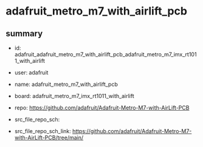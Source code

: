 # adafruit_metro_m7_with_airlift_pcb
 
## summary 
* id: adafruit_adafruit_metro_m7_with_airlift_pcb_adafruit_metro_m7_imx_rt1011_with_airlift
* user: adafruit
* name: adafruit_metro_m7_with_airlift_pcb
* board: adafruit_metro_m7_imx_rt1011_with_airlift
* repo: https://github.com/adafruit/Adafruit-Metro-M7-with-AirLift-PCB



* src_file_repo_sch: 
* src_file_repo_sch_link: https://github.com/adafruit/Adafruit-Metro-M7-with-AirLift-PCB/tree/main/






